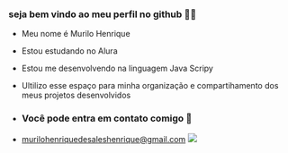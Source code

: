 ### seja bem vindo ao meu perfil no github 🍆😈
- Meu nome é Murilo Henrique
- Estou estudando no Alura
- Estou me desenvolvendo na linguagem Java Scripy
- Ultilizo esse espaço para minha organização e compartihamento dos meus projetos desenvolvidos

- ### Você pode entra em contato comigo 📧
- murilohenriquedesaleshenrique@gmail.com
![](https://tenor.com/eik6kRW2z3F.gif)
